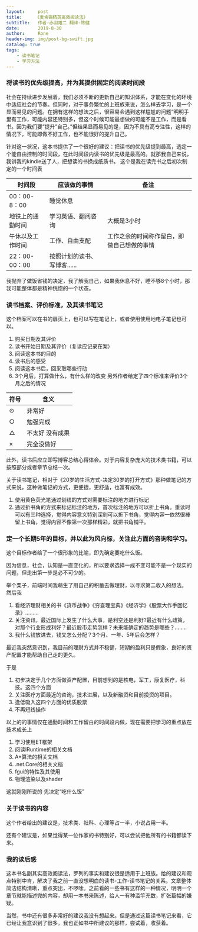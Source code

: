 ```yaml
---
layout:     post
title:     《麦肯锡精英高效阅读法》
subtitle:   作者-赤羽雄二 翻译-陈健
date:       2019-8-30
author:     Rone
header-img: img/post-bg-swift.jpg
catalog: true
tags:
    - 读书笔记
	- 学习方法
---
```


### 将读书的优先级提高，并为其提供固定的阅读时间段

社会在持续进步发展着，我们必须不断的更新自己的知识体系，才能在变化的环境中适应社会的节奏。但同时，对于事务繁忙的上班族来说，怎么样去学习，是一个显而易见的问题。在拥有这样的想法之后，很容易会遇到这样尴尬的问题“明明手里有工作，可能内容还特别多，但这个时候可能最想做的可能不是工作，而是看书。因为我们要“提升”自己。”但结果显而易见的是，因为不具有高专注性，这样的情况下，可能即做不好工作，也不能很好的提升自己。

针对这一状况，这本书提供了一个很好的建议：把读书的优先级提到最高，选定一个能自由控制的时间段，在此时间段内读书的优先级是最高的。就那我自己来说，我讲我的kindle送了人，把想读的书换成纸质书。
这个是我在读完书之后初次制定的一个时间表

 时间段 | 应该做的事情 | 备注
---|---|--- 
00：00-8：00 | 睡觉休息 |
地铁上的通勤时间 | 学习英语、翻阅咨询 | 大概是3小时
午休以及工作时间 | 工作、自由支配 | 工作之余的时间称作留白，即做自己想做的事情
22：00-00：00 | 按照计划的读书、写博客...... 

我抛弃了做饭省钱的决定，我了解我自己，如果我休息不好，睡不够8个小时，那我可能整体都是精神恍惚的一个状态。

### 读书档案、评价标准，及其读书笔记

这个档案可以在书的扉页上，也可以写在笔记上，或者使用使用地电子笔记也可以。

1. 购买日期及其评价
2. 读书开始日期及其评价（复读应记录在案）
3. 阅读这本书的目的
4. 读书后的感受
5. 阅读这本书后，回采取哪些行动
6. 3个月后，打算做什么，有什么样的改变
另外作者给定了四个标准来评价3个月之后的情况

 符号 | 含义
---|---
⊙ | 非常好
 ○ | 勉强完成
△ | 不太好 没有成果
 × | 完全没做好

此外，读书后应立即写博客总结心得体会。对于内容复杂庞大的技术类书籍，可以按照部分或者章节总结一次。

关于读书笔记，相对于《20岁的生活方式-决定30岁的打开方式》那种做笔记的方式来说，这种做笔记的方式，更便捷，更舒适，也富有成效。

1. 使用黄色荧光笔通过划线的方式对需要标注的地方进行标记
2. 通过折书角的方式来标记标注的地方，首次标注的地方可以折上书角。重读时可以有三种选择，觉得内容意义特别深刻可以折下书角，觉得内容一依然很棒留上书角，觉得内容不像第一次那样精彩，就把书角铺平。


### 定一个长期5年的目标，并以此为风向标，关注此方面的咨询和学习。

这个目标作者给了一个很形象的比喻，即先确定要吃什么饭。

因为信息，社会，认知是一直变化的，所以要求选择一成不变可能不是一个现实的问题，但走出第一步是必不可少的。

举个栗子，前端时间我萌生了用自己的积蓄去做理财，以寻求第二收入的想法。
然后我
1. 看经济理财相关的书《货币战争》《穷查理宝典》《经济学》《股票大作手回忆录》.........
2. 关注资讯，最近国际上发生了什么大事，是利空还是利好?最近有什么政策，对那个行业形成利好？最近股市走势怎样？未来能确定的趋势是哪些？........
3. 我什么钱放进去，钱又怎么分配？3个月、一年、5年后会怎样？

最近我突然意识到，我目前的理财方式并不稳健，短期的盈利只是假象，良好的资产配置才能帮助自己走的更久。

于是
1. 初步决定于几个方面做资产配置，目前想到的是核电，军工，康复医疗，科技。这四个方面
2. 关注医疗方面最近的咨询，技术进展，以及新融资和目前投资的项目。
3. 逢低吸入这四个方面的优质股票
4. 不再短线操作

以上的的事情仅在通勤时间和工作留白的时间段内做，现在需要把学习的重点放在技术成长上
1. 学习使用ET框架
2. 阅读IRuntime的相关文档
3. A*算法的相关文档
4. .net.Core的相关文档
5. fgui的特性及其使用
6. 物理渲染以及shader

这就刚刚所说的 先决定“吃什么饭”

### 关于读书的内容

这个作者给出的建议是，技术类、社科、心理等占一半，小说占用一半。

还有个建议是，如果觉得某一位作家的书特别好，可以尝试把他所有的书籍都读下来。

### 我的读后感

这本书名副其实高效阅读法，罗列的事实和建议很是适用于上班族。给的建议和观点特别中肯，解决了我之前一直没想明白的读书-工作-读书笔记的关系。文章整体简洁结构清晰，重点突出，不啰嗦。之前看的一些书有这样的一种情况，明明一个章节就能描述完的内容，却用一本书来陈述，给人一有种滥竽充数，扩张篇幅的嫌疑。

  当然，书中还有很多非常好的建议我没有想起来。但是通过这篇读书笔记来看，它已经让我意识到了很多，我也正如书中所建议的那样，尝试着，收获着。

